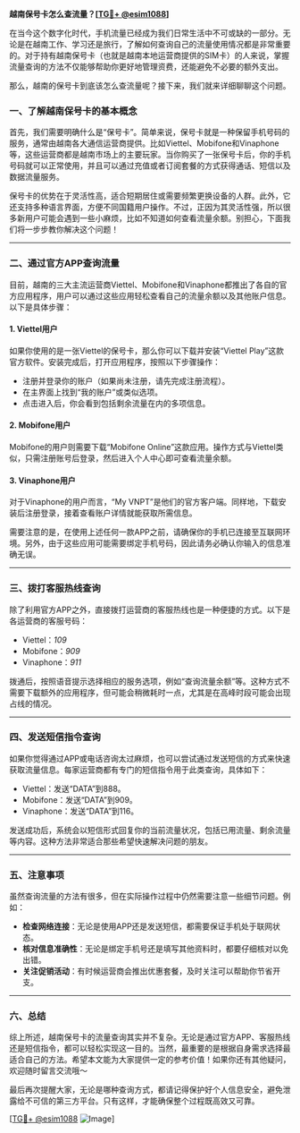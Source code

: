 **越南保号卡怎么查流量？[[TG💪+ @esim1088](https://t.me/s/esim1088)]**

在当今这个数字化时代，手机流量已经成为我们日常生活中不可或缺的一部分。无论是在越南工作、学习还是旅行，了解如何查询自己的流量使用情况都是非常重要的。对于持有越南保号卡（也就是越南本地运营商提供的SIM卡）的人来说，掌握流量查询的方法不仅能够帮助你更好地管理资费，还能避免不必要的额外支出。

那么，越南的保号卡到底该怎么查流量呢？接下来，我们就来详细聊聊这个问题。

### **一、了解越南保号卡的基本概念**

首先，我们需要明确什么是“保号卡”。简单来说，保号卡就是一种保留手机号码的服务，通常由越南各大通信运营商提供。比如Viettel、Mobifone和Vinaphone等，这些运营商都是越南市场上的主要玩家。当你购买了一张保号卡后，你的手机号码就可以正常使用，并且可以通过充值或者订阅套餐的方式获得通话、短信以及数据流量服务。

保号卡的优势在于灵活性高，适合短期居住或需要频繁更换设备的人群。此外，它还支持多种语言界面，方便不同国籍用户操作。不过，正因为其灵活性强，所以很多新用户可能会遇到一些小麻烦，比如不知道如何查看流量余额。别担心，下面我们将一步步教你解决这个问题！

---

### **二、通过官方APP查询流量**

目前，越南的三大主流运营商Viettel、Mobifone和Vinaphone都推出了各自的官方应用程序，用户可以通过这些应用轻松查看自己的流量余额以及其他账户信息。以下是具体步骤：

#### **1. Viettel用户**
如果你使用的是一张Viettel的保号卡，那么你可以下载并安装“Viettel Play”这款官方软件。安装完成后，打开应用程序，按照以下步骤操作：
- 注册并登录你的账户（如果尚未注册，请先完成注册流程）。
- 在主界面上找到“我的账户”或类似选项。
- 点击进入后，你会看到包括剩余流量在内的多项信息。

#### **2. Mobifone用户**
Mobifone的用户则需要下载“Mobifone Online”这款应用。操作方式与Viettel类似，只需注册账号后登录，然后进入个人中心即可查看流量余额。

#### **3. Vinaphone用户**
对于Vinaphone的用户而言，“My VNPT”是他们的官方客户端。同样地，下载安装后注册登录，接着查看账户详情就能获取所需信息。

需要注意的是，在使用上述任何一款APP之前，请确保你的手机已连接至互联网环境。另外，由于这些应用可能需要绑定手机号码，因此请务必确认你输入的信息准确无误。

---

### **三、拨打客服热线查询**

除了利用官方APP之外，直接拨打运营商的客服热线也是一种便捷的方式。以下是各运营商的客服号码：
- Viettel：*109*
- Mobifone：*909*
- Vinaphone：*911*

拨通后，按照语音提示选择相应的服务选项，例如“查询流量余额”等。这种方式不需要下载额外的应用程序，但可能会稍微耗时一点，尤其是在高峰时段可能会出现占线的情况。

---

### **四、发送短信指令查询**

如果你觉得通过APP或电话咨询太过麻烦，也可以尝试通过发送短信的方式来快速获取流量信息。每家运营商都有专门的短信指令用于此类查询，具体如下：
- Viettel：发送“DATA”到888。
- Mobifone：发送“DATA”到909。
- Vinaphone：发送“DATA”到116。

发送成功后，系统会以短信形式回复你的当前流量状况，包括已用流量、剩余流量等内容。这种方法非常适合那些希望快速解决问题的朋友。

---

### **五、注意事项**

虽然查询流量的方法有很多，但在实际操作过程中仍然需要注意一些细节问题。例如：
- **检查网络连接**：无论是使用APP还是发送短信，都需要保证手机处于联网状态。
- **核对信息准确性**：无论是绑定手机号还是填写其他资料时，都要仔细核对以免出错。
- **关注促销活动**：有时候运营商会推出优惠套餐，及时关注可以帮助你节省开支。

---

### **六、总结**

综上所述，越南保号卡的流量查询其实并不复杂。无论是通过官方APP、客服热线还是短信指令，都可以轻松实现这一目的。当然，最重要的是根据自身需求选择最适合自己的方法。希望本文能为大家提供一定的参考价值！如果你还有其他疑问，欢迎随时留言交流哦～

最后再次提醒大家，无论是哪种查询方式，都请记得保护好个人信息安全，避免泄露给不可信的第三方平台。只有这样，才能确保整个过程既高效又可靠。

[[TG💪+ @esim1088](https://t.me/s/esim1088) ![Image](https://i.postimg.cc/4NQfJmqS/Snipaste-2025-05-13-00-14-12.png)]